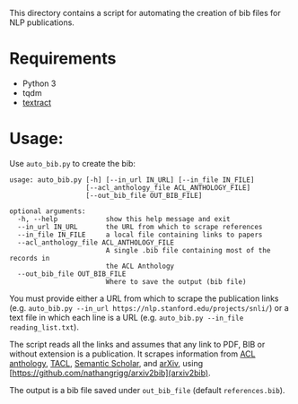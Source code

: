 This directory contains a script for automating the creation of bib files for NLP publications.

# Requirements

* Python 3
* tqdm
* [textract](http://textract.readthedocs.io/en/latest/installation.html)

# Usage:

Use `auto_bib.py` to create the bib:

```
usage: auto_bib.py [-h] [--in_url IN_URL] [--in_file IN_FILE]
                   [--acl_anthology_file ACL_ANTHOLOGY_FILE]
                   [--out_bib_file OUT_BIB_FILE]

optional arguments:
  -h, --help            show this help message and exit
  --in_url IN_URL       the URL from which to scrape references
  --in_file IN_FILE     a local file containing links to papers
  --acl_anthology_file ACL_ANTHOLOGY_FILE
                        A single .bib file containing most of the records in
                        the ACL Anthology
  --out_bib_file OUT_BIB_FILE
                        Where to save the output (bib file)
```

You must provide either a URL from which to scrape the publication links (e.g. `auto_bib.py --in_url https://nlp.stanford.edu/projects/snli/`)
or a text file in which each line is a URL (e.g. `auto_bib.py --in_file reading_list.txt`).

The script reads all the links and assumes that any link to PDF, BIB or without extension is a publication.
It scrapes information from [ACL anthology](http://aclweb.org/anthology/), [TACL](https://transacl.org/ojs/index.php/tacl/),
[Semantic Scholar](https://www.semanticscholar.org),
and [arXiv](https://arxiv.org), using [https://github.com/nathangrigg/arxiv2bib](arxiv2bib).

The output is a bib file saved under `out_bib_file` (default `references.bib`).

